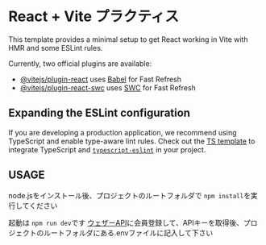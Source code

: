 # React + Vite プラクティス

This template provides a minimal setup to get React working in Vite with HMR and some ESLint rules.

Currently, two official plugins are available:

- [@vitejs/plugin-react](https://github.com/vitejs/vite-plugin-react/blob/main/packages/plugin-react/README.md) uses [Babel](https://babeljs.io/) for Fast Refresh
- [@vitejs/plugin-react-swc](https://github.com/vitejs/vite-plugin-react-swc) uses [SWC](https://swc.rs/) for Fast Refresh

## Expanding the ESLint configuration

If you are developing a production application, we recommend using TypeScript and enable type-aware lint rules. Check out the [TS template](https://github.com/vitejs/vite/tree/main/packages/create-vite/template-react-ts) to integrate TypeScript and [`typescript-eslint`](https://typescript-eslint.io) in your project.

## USAGE

node.jsをインストール後、プロジェクトのルートフォルダで `npm install`を実行してください

起動は `npm run dev`です
[ウェザーAPI](https://www.weatherapi.com/)に会員登録して、APIキーを取得後、プロジェクトのルートフォルダにある.envファイルに記入して下さい
